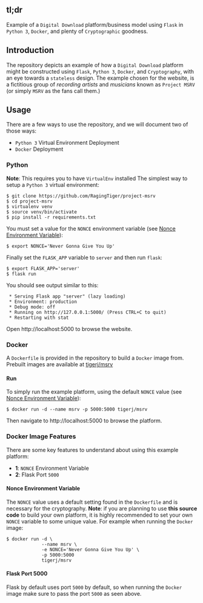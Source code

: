 ## tl;dr
Example of a `Digital Download` platform/business model using `Flask` in
`Python 3`, `Docker`, and plenty of `Cryptographic` goodness.

## Introduction
The repository depicts an example of how a `Digital Download` platform might be
constructed using `Flask`, `Python 3`, `Docker`, and `Cryptography`, with an
eye towards a `stateless` design. The example chosen for the website, is a
fictitious group of *recording artists* and *musicians* known as `Project MSRV`
(or simply `MSRV` as the fans call them.)

## Usage
There are a few ways to use the repository, and we will document two of those
ways:
  + `Python 3` Virtual Environment Deployment
  + `Docker` Deployment

### Python
**Note**: This requires you to have `VirtualEnv` installed
The simplest way to setup a `Python 3` virtual environment:
```
$ git clone https://github.com/RagingTiger/project-msrv
$ cd project-msrv
$ virtualenv venv
$ source venv/bin/activate
$ pip install -r requirements.txt
```

You must set a value for the `NONCE` environment variable (see
[Nonce Environment Variable](#nonce-environment-variable)):
```
$ export NONCE='Never Gonna Give You Up'
```

Finally set the `FLASK_APP` variable to `server` and then run `flask`:
```
$ export FLASK_APP='server'
$ flask run
```
You should see output similar to this:
```
 * Serving Flask app "server" (lazy loading)
 * Environment: production
 * Debug mode: off
 * Running on http://127.0.0.1:5000/ (Press CTRL+C to quit)
 * Restarting with stat
```
Open http://localhost:5000 to browse the website.

### Docker
A `Dockerfile` is provided in the repository to build a `Docker` image from.
Prebuilt images are available at
[tigerj/msrv](https://hub.docker.com/r/tigerj/msrv)

#### Run
To simply run the example platform, using the default `NONCE` value (see
[Nonce Environment Variable](#nonce-environment-variable)):
```
$ docker run -d --name msrv -p 5000:5000 tigerj/msrv
```
Then navigate to http://localhost:5000 to browse the platform.

### Docker Image Features
There are some key features to understand about using this example platform:
  + **1**: `NONCE` Environment Variable
  + **2**: Flask Port `5000`

#### Nonce Environment Variable
The `NONCE` value uses a default setting found in the `Dockerfile` and is
necessary for the cryptography. **Note**: if you are planning to use **this
source code** to build your own platform, it is highly recommended to set your
own `NONCE` variable to some unique value. For example when running the `Docker`
image:
```
$ docker run -d \
             --name msrv \
             -e NONCE='Never Gonna Give You Up' \
             -p 5000:5000
             tigerj/msrv
```

#### Flask Port 5000
Flask by default uses port `5000` by default, so when running the `Docker` image
make sure to pass the port `5000` as seen above.
